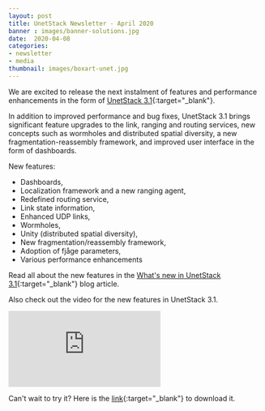 ```yaml
---
layout: post
title: UnetStack Newsletter - April 2020
banner : images/banner-solutions.jpg
date:  2020-04-08
categories:
- newsletter
- media
thumbnail: images/boxart-unet.jpg
---
```


We are excited to release the next instalment of features and performance enhancements in the form of [UnetStack 3.1](https://unetstack.net/){:target="_blank"}.

In addition to improved performance and bug fixes, UnetStack 3.1 brings significant feature upgrades to the link, ranging and routing services, new concepts such as wormholes and distributed spatial diversity, a new fragmentation-reassembly framework, and improved user interface in the form of dashboards.

New features:

- Dashboards,
- Localization framework and a new ranging agent,
- Redefined routing service,
- Link state information,
- Enhanced UDP links,
- Wormholes,
- Unity (distributed spatial diversity),
- New fragmentation/reassembly framework,
- Adoption of fjåge parameters,
- Various performance enhancements

Read all about the new features in the [What's new in UnetStack 3.1](https://blog.unetstack.net/whats-new-in-UnetStack3.1){:target="_blank"} blog article.

Also check out the video for the new features in UnetStack 3.1.
<div class="flex-video">
<iframe src="https://www.youtube.com/embed/qFEYA1DlffI" frameborder="0" allow="accelerometer; autoplay; encrypted-media; gyroscope; picture-in-picture" allowfullscreen></iframe>
</div>

Can't wait to try it? Here is the [link](https://unetstack.net/downloads/){:target="_blank"} to download it.
